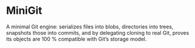 # MiniGit
A minimal Git engine: serializes files into blobs, directories into trees, snapshots those into commits, and by delegating cloning to real Git, proves its objects are 100 % compatible with Git’s storage model.
